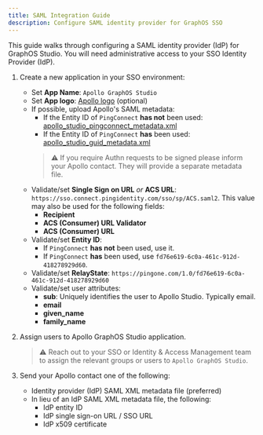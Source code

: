 ```yaml
---
title: SAML Integration Guide
description: Configure SAML identity provider for GraphOS SSO
---
```


This guide walks through configuring a SAML identity provider (IdP) for GraphOS Studio.  You will need administrative access to your SSO Identity Provider (IdP).

1. Create a new application in your SSO environment:
   * Set **App Name**:  `Apollo GraphOS Studio` 
   * Set **App logo**: [Apollo logo](../img/sso/apollo-sk-logo.png) (optional) 
   * If possible, upload Apollo's SAML metadata:
     * If the Entity ID of `PingConnect` **has not** been used: [apollo_studio_pingconnect_metadata.xml](apollo_studio_pingconnect_metadata.xml)
     * If the Entity ID of `PingConnect` **has** been used: [apollo_studio_guid_metadata.xml](apollo_studio_guid_metadata.xml)
     > ⚠️  If you require Authn requests to be signed please inform your Apollo contact.  They will provide a separate metadata file.
   * Validate/set **Single Sign on URL** _or_ **ACS URL**: `https://sso.connect.pingidentity.com/sso/sp/ACS.saml2`.  This value may also be used for the following fields:  
     * **Recipient**
     * **ACS (Consumer) URL Validator**
     * **ACS (Consumer) URL**
   * Validate/set **Entity ID**:
     * If `PingConnect` **has not** been used, use it.
     * If `PingConnect` **has** been used, use `fd76e619-6c0a-461c-912d-418278929d60`.
   * Validate/set **RelayState**: `https://pingone.com/1.0/fd76e619-6c0a-461c-912d-418278929d60`
   * Validate/set user attributes:
     * **sub**: Uniquely identifies the user to Apollo Studio. Typically email.
     * **email**
     * **given_name**
     * **family_name**

2. Assign users to Apollo GraphOS Studio application.  
   > ⚠️ Reach out to your SSO or Identity & Access Management team to assign the relevant groups or users to `Apollo GraphOS Studio`.

3. Send your Apollo contact one of the following:
   * Identity provider (IdP) SAML XML metadata file (preferred)
   * In lieu of an IdP SAML XML metadata file, the following:
     * IdP entity ID
     * IdP single sign-on URL / SSO URL
     * IdP x509 certificate
